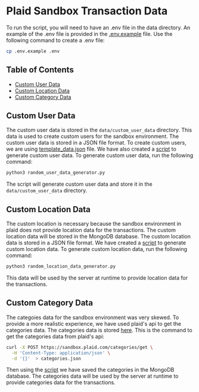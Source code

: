 # Plaid Sandbox Transaction Data
To run the script, you will need to have an .env file in the data directory. An example of the .env file is provided in the [.env.example](./.env.example) file. Use the following command to create a .env file:

```bash
cp .env.example .env
```

## Table of Contents
- [Custom User Data](#custom-user-data)
- [Custom Location Data](#custom-location-data)
- [Custom Category Data](#custom-category-data)

## Custom User Data
The custom user data is stored in the `data/custom_user_data` directory. This data is used to create custom users for the sandbox environment. The custom user data is stored in a JSON file format. To create custom users, we are using [template_data.json](template_data.json) file. We have also created a [script](./random_user_data_generator.py) to generate custom user data. To generate custom user data, run the following command:

```bash
python3 random_user_data_generator.py
```

The script will generate custom user data and store it in the `data/custom_user_data` directory.

## Custom Location Data
The custom location is necessary because the sandbox environment in plaid does not provide location data for the transactions. The custom location data will be stored in the MongoDB database. The custom location data is stored in a JSON file format. We have created a [script](./random_location_data_generator.py) to generate custom location data. To generate custom location data, run the following command:

```bash
python3 random_location_data_generator.py
```

This data will be used by the server at runtime to provide location data for the transactions.

## Custom Category Data
The categoies data for the sandbox environment was very skewed. To provide a more realistic experience, we have used plaid's api to get the categories data. The categories data is stored [here](./categories.json). This is the command to get the categories data from plaid's api:

```bash
curl -X POST https://sandbox.plaid.com/categories/get \
  -H 'Content-Type: application/json' \
  -d '{}'  > categories.json
```
Then using the [script](./save_categories.py) we have saved the categories in the MongoDB database. The categories data will be used by the server at runtime to provide categories data for the transactions.